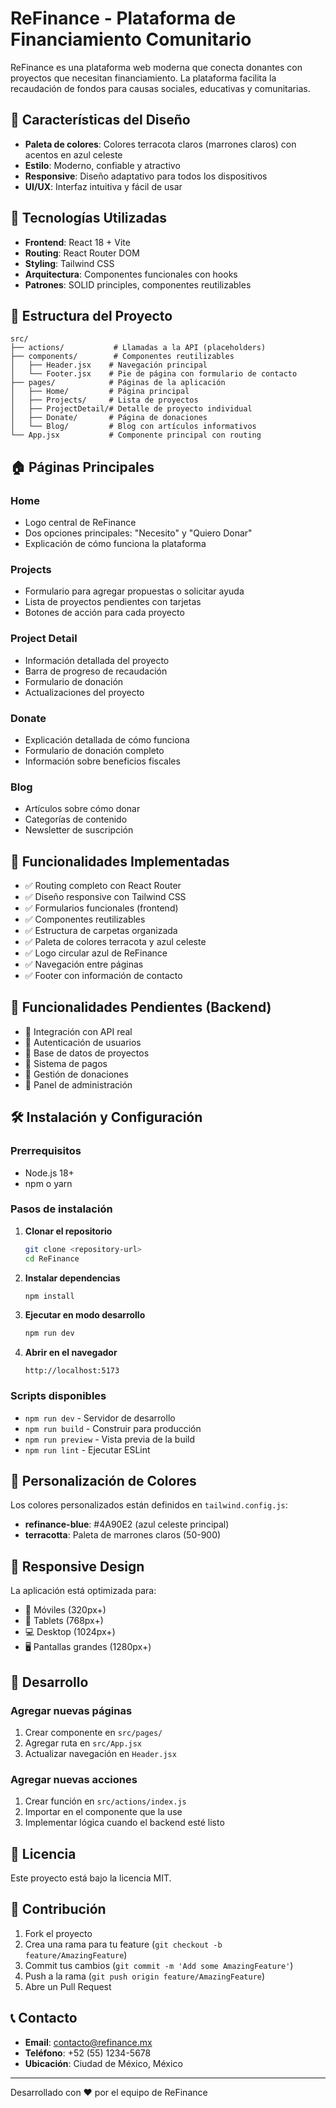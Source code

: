 # ReFinance - Plataforma de Financiamiento Comunitario

ReFinance es una plataforma web moderna que conecta donantes con proyectos que necesitan financiamiento. La plataforma facilita la recaudación de fondos para causas sociales, educativas y comunitarias.

## 🎨 Características del Diseño

- **Paleta de colores**: Colores terracota claros (marrones claros) con acentos en azul celeste
- **Estilo**: Moderno, confiable y atractivo
- **Responsive**: Diseño adaptativo para todos los dispositivos
- **UI/UX**: Interfaz intuitiva y fácil de usar

## 🚀 Tecnologías Utilizadas

- **Frontend**: React 18 + Vite
- **Routing**: React Router DOM
- **Styling**: Tailwind CSS
- **Arquitectura**: Componentes funcionales con hooks
- **Patrones**: SOLID principles, componentes reutilizables

## 📁 Estructura del Proyecto

```
src/
├── actions/           # Llamadas a la API (placeholders)
├── components/        # Componentes reutilizables
│   ├── Header.jsx    # Navegación principal
│   └── Footer.jsx    # Pie de página con formulario de contacto
├── pages/            # Páginas de la aplicación
│   ├── Home/         # Página principal
│   ├── Projects/     # Lista de proyectos
│   ├── ProjectDetail/# Detalle de proyecto individual
│   ├── Donate/       # Página de donaciones
│   └── Blog/         # Blog con artículos informativos
└── App.jsx           # Componente principal con routing
```

## 🏠 Páginas Principales

### Home
- Logo central de ReFinance
- Dos opciones principales: "Necesito" y "Quiero Donar"
- Explicación de cómo funciona la plataforma

### Projects
- Formulario para agregar propuestas o solicitar ayuda
- Lista de proyectos pendientes con tarjetas
- Botones de acción para cada proyecto

### Project Detail
- Información detallada del proyecto
- Barra de progreso de recaudación
- Formulario de donación
- Actualizaciones del proyecto

### Donate
- Explicación detallada de cómo funciona
- Formulario de donación completo
- Información sobre beneficios fiscales

### Blog
- Artículos sobre cómo donar
- Categorías de contenido
- Newsletter de suscripción

## 🎯 Funcionalidades Implementadas

- ✅ Routing completo con React Router
- ✅ Diseño responsive con Tailwind CSS
- ✅ Formularios funcionales (frontend)
- ✅ Componentes reutilizables
- ✅ Estructura de carpetas organizada
- ✅ Paleta de colores terracota y azul celeste
- ✅ Logo circular azul de ReFinance
- ✅ Navegación entre páginas
- ✅ Footer con información de contacto

## 🚧 Funcionalidades Pendientes (Backend)

- 🔄 Integración con API real
- 🔄 Autenticación de usuarios
- 🔄 Base de datos de proyectos
- 🔄 Sistema de pagos
- 🔄 Gestión de donaciones
- 🔄 Panel de administración

## 🛠️ Instalación y Configuración

### Prerrequisitos
- Node.js 18+ 
- npm o yarn

### Pasos de instalación

1. **Clonar el repositorio**
   ```bash
   git clone <repository-url>
   cd ReFinance
   ```

2. **Instalar dependencias**
   ```bash
   npm install
   ```

3. **Ejecutar en modo desarrollo**
   ```bash
   npm run dev
   ```

4. **Abrir en el navegador**
   ```
   http://localhost:5173
   ```

### Scripts disponibles

- `npm run dev` - Servidor de desarrollo
- `npm run build` - Construir para producción
- `npm run preview` - Vista previa de la build
- `npm run lint` - Ejecutar ESLint

## 🎨 Personalización de Colores

Los colores personalizados están definidos en `tailwind.config.js`:

- **refinance-blue**: #4A90E2 (azul celeste principal)
- **terracotta**: Paleta de marrones claros (50-900)

## 📱 Responsive Design

La aplicación está optimizada para:
- 📱 Móviles (320px+)
- 📱 Tablets (768px+)
- 💻 Desktop (1024px+)
- 🖥️ Pantallas grandes (1280px+)

## 🔧 Desarrollo

### Agregar nuevas páginas
1. Crear componente en `src/pages/`
2. Agregar ruta en `src/App.jsx`
3. Actualizar navegación en `Header.jsx`

### Agregar nuevas acciones
1. Crear función en `src/actions/index.js`
2. Importar en el componente que la use
3. Implementar lógica cuando el backend esté listo

## 📄 Licencia

Este proyecto está bajo la licencia MIT.

## 🤝 Contribución

1. Fork el proyecto
2. Crea una rama para tu feature (`git checkout -b feature/AmazingFeature`)
3. Commit tus cambios (`git commit -m 'Add some AmazingFeature'`)
4. Push a la rama (`git push origin feature/AmazingFeature`)
5. Abre un Pull Request

## 📞 Contacto

- **Email**: contacto@refinance.mx
- **Teléfono**: +52 (55) 1234-5678
- **Ubicación**: Ciudad de México, México

---

Desarrollado con ❤️ por el equipo de ReFinance
